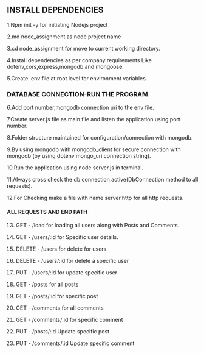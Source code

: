 ## INSTALL DEPENDENCIES

1.Npm init -y for initiating Nodejs project

2.md node_assignment as node project name 

3.cd node_assignment for move to current working directory.

4.Install dependencies as per company requirements Like dotenv,cors,express,mongodb and mongoose.

5.Create .env file at root level for environment variables.

### DATABASE CONNECTION-RUN THE PROGRAM

6.Add port number,mongodb connection uri to the env file.

7.Create server.js file as main file and listen the application using port number.

8.Folder structure maintained for configuration/connection with mongodb.

9.By using mongodb with mongodb_client for secure connection with mongodb (by using dotenv mongo_uri connection string).

10.Run the application using node server.js in terminal.

11.Always cross check the db connection active(DbConnection method to all requests).

12.For Checking make a file with name server.http for all http requests.

#### ALL REQUESTS AND END PATH

13. GET - /load for loading all users along with Posts and Comments.

14. GET - /users/:id for Specific user details.

15. DELETE - /users for delete for users 

16. DELETE - /users/:id for delete a specific user 

17. PUT - /users/:id for update specific user

18. GET - /posts for all posts

19. GET - /posts/:id for specific post

20. GET - /comments for all comments

21. GET - /comments/:id for specific comment

22. PUT - /posts/:id Update specific post

23. PUT - /comments/:id Update specific comment
 
